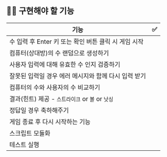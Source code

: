 ## 🧑‍💻 구현해야 할 기능

|기능|✅|
|---|-|
|수 입력 후 Enter 키 또는 확인 버튼 클릭 시 게임 시작| |
|컴퓨터(상대방)의 수 랜덤으로 생성하기| |
|사용자 입력에 대해 유효한 수 인지 검증하기| |
|잘못된 입력일 경우 에러 메시지와 함께 다시 입력 받기| |
|컴퓨터의 수와 사용자의 수 비교하기| |
|결과(힌트) 제공 - `스트라이크` or `볼` or `낫싱`| |
|정답일 경우 축하해주기| |
|게임 종료 후 다시 시작하는 기능| |
|스크립트 모듈화| |
|테스트 실행| |
